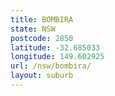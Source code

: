 ```yaml
---
title: BOMBIRA
state: NSW
postcode: 2850
latitude: -32.685033
longitude: 149.602925
url: /nsw/bombira/
layout: suburb
---
```

